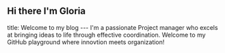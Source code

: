 ## Hi there I'm Gloria
title: Welcome to my blog
--- I'm a passionate Project manager who excels at bringing ideas to life through effective coordination.
Welcome to my GitHub playground where innovtion meets organization!

